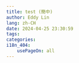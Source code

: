 ```yaml
---
title: test (簡中)
author: Eddy Lin
lang: zh-CH
date: 2024-04-25 23:30:59
tags:
categories:
i18n_404:
    usePageOn: all
---
```

